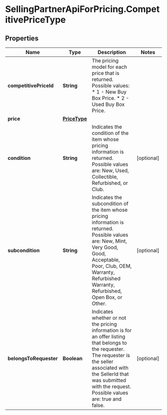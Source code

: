 # SellingPartnerApiForPricing.CompetitivePriceType

## Properties
Name | Type | Description | Notes
------------ | ------------- | ------------- | -------------
**competitivePriceId** | **String** | The pricing model for each price that is returned.  Possible values:  * 1 - New Buy Box Price. * 2 - Used Buy Box Price. | 
**price** | [**PriceType**](PriceType.md) |  | 
**condition** | **String** | Indicates the condition of the item whose pricing information is returned. Possible values are: New, Used, Collectible, Refurbished, or Club. | [optional] 
**subcondition** | **String** | Indicates the subcondition of the item whose pricing information is returned. Possible values are: New, Mint, Very Good, Good, Acceptable, Poor, Club, OEM, Warranty, Refurbished Warranty, Refurbished, Open Box, or Other. | [optional] 
**belongsToRequester** | **Boolean** |  Indicates whether or not the pricing information is for an offer listing that belongs to the requester. The requester is the seller associated with the SellerId that was submitted with the request. Possible values are: true and false. | [optional] 
